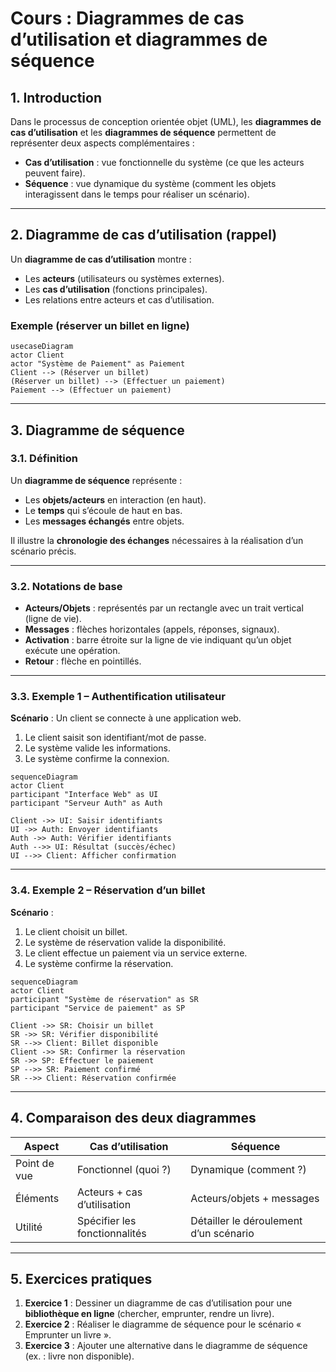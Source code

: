 # Cours : Diagrammes de cas d’utilisation et diagrammes de séquence

## 1. Introduction

Dans le processus de conception orientée objet (UML), les **diagrammes de cas d’utilisation** et les **diagrammes de séquence** permettent de représenter deux aspects complémentaires :

* **Cas d’utilisation** : vue fonctionnelle du système (ce que les acteurs peuvent faire).
* **Séquence** : vue dynamique du système (comment les objets interagissent dans le temps pour réaliser un scénario).

---

## 2. Diagramme de cas d’utilisation (rappel)

Un **diagramme de cas d’utilisation** montre :

* Les **acteurs** (utilisateurs ou systèmes externes).
* Les **cas d’utilisation** (fonctions principales).
* Les relations entre acteurs et cas d’utilisation.

### Exemple (réserver un billet en ligne)

```mermaid
usecaseDiagram
actor Client
actor "Système de Paiement" as Paiement
Client --> (Réserver un billet)
(Réserver un billet) --> (Effectuer un paiement)
Paiement --> (Effectuer un paiement)
```

---

## 3. Diagramme de séquence

### 3.1. Définition

Un **diagramme de séquence** représente :

* Les **objets/acteurs** en interaction (en haut).
* Le **temps** qui s’écoule de haut en bas.
* Les **messages échangés** entre objets.

Il illustre la **chronologie des échanges** nécessaires à la réalisation d’un scénario précis.

---

### 3.2. Notations de base

* **Acteurs/Objets** : représentés par un rectangle avec un trait vertical (ligne de vie).
* **Messages** : flèches horizontales (appels, réponses, signaux).
* **Activation** : barre étroite sur la ligne de vie indiquant qu’un objet exécute une opération.
* **Retour** : flèche en pointillés.

---

### 3.3. Exemple 1 – Authentification utilisateur

**Scénario** : Un client se connecte à une application web.

1. Le client saisit son identifiant/mot de passe.
2. Le système valide les informations.
3. Le système confirme la connexion.

```mermaid
sequenceDiagram
actor Client
participant "Interface Web" as UI
participant "Serveur Auth" as Auth

Client ->> UI: Saisir identifiants
UI ->> Auth: Envoyer identifiants
Auth ->> Auth: Vérifier identifiants
Auth -->> UI: Résultat (succès/échec)
UI -->> Client: Afficher confirmation
```

---

### 3.4. Exemple 2 – Réservation d’un billet

**Scénario** :

1. Le client choisit un billet.
2. Le système de réservation valide la disponibilité.
3. Le client effectue un paiement via un service externe.
4. Le système confirme la réservation.

```mermaid
sequenceDiagram
actor Client
participant "Système de réservation" as SR
participant "Service de paiement" as SP

Client ->> SR: Choisir un billet
SR ->> SR: Vérifier disponibilité
SR -->> Client: Billet disponible
Client ->> SR: Confirmer la réservation
SR ->> SP: Effectuer le paiement
SP -->> SR: Paiement confirmé
SR -->> Client: Réservation confirmée
```

---

## 4. Comparaison des deux diagrammes

| Aspect       | Cas d’utilisation             | Séquence                               |
| ------------ | ----------------------------- | -------------------------------------- |
| Point de vue | Fonctionnel (quoi ?)          | Dynamique (comment ?)                  |
| Éléments     | Acteurs + cas d’utilisation   | Acteurs/objets + messages              |
| Utilité      | Spécifier les fonctionnalités | Détailler le déroulement d’un scénario |

---

## 5. Exercices pratiques

1. **Exercice 1** : Dessiner un diagramme de cas d’utilisation pour une **bibliothèque en ligne** (chercher, emprunter, rendre un livre).
2. **Exercice 2** : Réaliser le diagramme de séquence pour le scénario « Emprunter un livre ».
3. **Exercice 3** : Ajouter une alternative dans le diagramme de séquence (ex. : livre non disponible).



